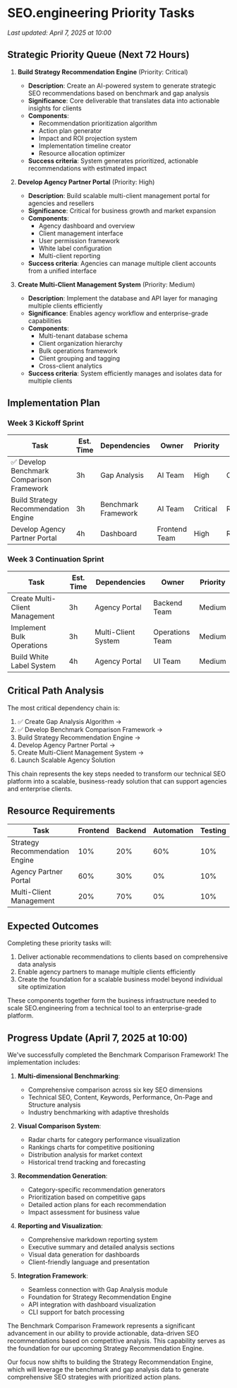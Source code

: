 # SEO.engineering Priority Tasks

*Last updated: April 7, 2025 at 10:00*

## Strategic Priority Queue (Next 72 Hours)

1. **Build Strategy Recommendation Engine** (Priority: Critical)
   - **Description**: Create an AI-powered system to generate strategic SEO recommendations based on benchmark and gap analysis
   - **Significance**: Core deliverable that translates data into actionable insights for clients
   - **Components**:
     - Recommendation prioritization algorithm
     - Action plan generator
     - Impact and ROI projection system
     - Implementation timeline creator
     - Resource allocation optimizer
   - **Success criteria**: System generates prioritized, actionable recommendations with estimated impact

2. **Develop Agency Partner Portal** (Priority: High)
   - **Description**: Build scalable multi-client management portal for agencies and resellers
   - **Significance**: Critical for business growth and market expansion
   - **Components**:
     - Agency dashboard and overview
     - Client management interface
     - User permission framework
     - White label configuration
     - Multi-client reporting
   - **Success criteria**: Agencies can manage multiple client accounts from a unified interface

3. **Create Multi-Client Management System** (Priority: Medium)
   - **Description**: Implement the database and API layer for managing multiple clients efficiently
   - **Significance**: Enables agency workflow and enterprise-grade capabilities
   - **Components**:
     - Multi-tenant database schema
     - Client organization hierarchy
     - Bulk operations framework
     - Client grouping and tagging
     - Cross-client analytics
   - **Success criteria**: System efficiently manages and isolates data for multiple clients

## Implementation Plan

### Week 3 Kickoff Sprint
| Task | Est. Time | Dependencies | Owner | Priority | Status |
|------|-----------|--------------|-------|----------|--------|
| ✅ Develop Benchmark Comparison Framework | 3h | Gap Analysis | AI Team | High | Completed |
| Build Strategy Recommendation Engine | 3h | Benchmark Framework | AI Team | Critical | Ready |
| Develop Agency Partner Portal | 4h | Dashboard | Frontend Team | High | Ready |

### Week 3 Continuation Sprint
| Task | Est. Time | Dependencies | Owner | Priority |
|------|-----------|--------------|-------|----------|
| Create Multi-Client Management | 3h | Agency Portal | Backend Team | Medium |
| Implement Bulk Operations | 3h | Multi-Client System | Operations Team | Medium |
| Build White Label System | 4h | Agency Portal | UI Team | Medium |

## Critical Path Analysis

The most critical dependency chain is:
1. ✅ Create Gap Analysis Algorithm → 
2. ✅ Develop Benchmark Comparison Framework →
3. Build Strategy Recommendation Engine →
4. Develop Agency Partner Portal →
5. Create Multi-Client Management System →
6. Launch Scalable Agency Solution

This chain represents the key steps needed to transform our technical SEO platform into a scalable, business-ready solution that can support agencies and enterprise clients.

## Resource Requirements

| Task | Frontend | Backend | Automation | Testing |
|------|----------|---------|------------|---------|
| Strategy Recommendation Engine | 10% | 20% | 60% | 10% |
| Agency Partner Portal | 60% | 30% | 0% | 10% |
| Multi-Client Management | 20% | 70% | 0% | 10% |

## Expected Outcomes

Completing these priority tasks will:

1. Deliver actionable recommendations to clients based on comprehensive data analysis
2. Enable agency partners to manage multiple clients efficiently
3. Create the foundation for a scalable business model beyond individual site optimization

These components together form the business infrastructure needed to scale SEO.engineering from a technical tool to an enterprise-grade platform.

## Progress Update (April 7, 2025 at 10:00)

We've successfully completed the Benchmark Comparison Framework! The implementation includes:

1. **Multi-dimensional Benchmarking**:
   - Comprehensive comparison across six key SEO dimensions
   - Technical SEO, Content, Keywords, Performance, On-Page and Structure analysis
   - Industry benchmarking with adaptive thresholds

2. **Visual Comparison System**:
   - Radar charts for category performance visualization
   - Rankings charts for competitive positioning
   - Distribution analysis for market context
   - Historical trend tracking and forecasting

3. **Recommendation Generation**:
   - Category-specific recommendation generators
   - Prioritization based on competitive gaps
   - Detailed action plans for each recommendation
   - Impact assessment for business value

4. **Reporting and Visualization**:
   - Comprehensive markdown reporting system
   - Executive summary and detailed analysis sections
   - Visual data generation for dashboards
   - Client-friendly language and presentation

5. **Integration Framework**:
   - Seamless connection with Gap Analysis module
   - Foundation for Strategy Recommendation Engine
   - API integration with dashboard visualization
   - CLI support for batch processing

The Benchmark Comparison Framework represents a significant advancement in our ability to provide actionable, data-driven SEO recommendations based on competitive analysis. This capability serves as the foundation for our upcoming Strategy Recommendation Engine.

Our focus now shifts to building the Strategy Recommendation Engine, which will leverage the benchmark and gap analysis data to generate comprehensive SEO strategies with prioritized action plans.
